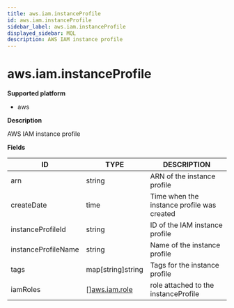 ```yaml
---
title: aws.iam.instanceProfile
id: aws.iam.instanceProfile
sidebar_label: aws.iam.instanceProfile
displayed_sidebar: MQL
description: AWS IAM instance profile
---
```


# aws.iam.instanceProfile

**Supported platform**

- aws

**Description**

AWS IAM instance profile

**Fields**

| ID                  | TYPE                                      | DESCRIPTION                                |
| ------------------- | ----------------------------------------- | ------------------------------------------ |
| arn                 | string                                    | ARN of the instance profile                |
| createDate          | time                                      | Time when the instance profile was created |
| instanceProfileId   | string                                    | ID of the IAM instance profile             |
| instanceProfileName | string                                    | Name of the instance profile               |
| tags                | map[string]string                         | Tags for the instance profile              |
| iamRoles            | &#91;&#93;[aws.iam.role](aws.iam.role.md) | role attached to the instanceProfile       |
